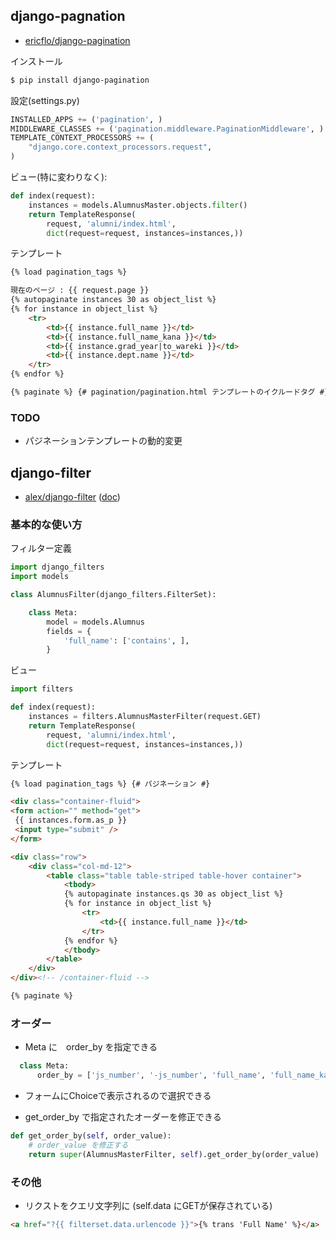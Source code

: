 ## django-pagnation

- [ericflo/django-pagination](https://github.com/ericflo/django-pagination)

インストール

~~~bash
$ pip install django-pagination
~~~

設定(settings.py)

~~~py
INSTALLED_APPS += ('pagination', )
MIDDLEWARE_CLASSES += ('pagination.middleware.PaginationMiddleware', )
TEMPLATE_CONTEXT_PROCESSORS += (
    "django.core.context_processors.request",
)
~~~

ビュー(特に変わりなく):

~~~py
def index(request):
    instances = models.AlumnusMaster.objects.filter()
    return TemplateResponse(
        request, 'alumni/index.html',
        dict(request=request, instances=instances,))   
~~~        


テンプレート

~~~~html
{% load pagination_tags %}

現在のページ : {{ request.page }}
{% autopaginate instances 30 as object_list %}
{% for instance in object_list %}
    <tr>
        <td>{{ instance.full_name }}</td>
        <td>{{ instance.full_name_kana }}</td>
        <td>{{ instance.grad_year|to_wareki }}</td>
        <td>{{ instance.dept.name }}</td>      
    </tr>
{% endfor %}

{% paginate %} {# pagination/pagination.html テンプレートのイクルードタグ #}
~~~~

### TODO

- パジネーションテンプレートの動的変更

## django-filter

- [alex/django-filter](https://github.com/alex/django-filter) ([doc](https://django-filter.readthedocs.org/en/latest/))

### 基本的な使い方

フィルター定義

~~~py
import django_filters                                                               
import models

class AlumnusFilter(django_filters.FilterSet):                                

    class Meta:                                                                     
        model = models.Alumnus
        fields = {                                                                  
            'full_name': ['contains', ],                                            
        }
~~~        

ビュー

~~~py
import filters

def index(request):                                                                 
    instances = filters.AlumnusMasterFilter(request.GET)                             
    return TemplateResponse(                                                        
        request, 'alumni/index.html',                                               
        dict(request=request, instances=instances,))  
~~~        

テンプレート

~~~html
{% load pagination_tags %} {# パジネーション #}

<div class="container-fluid">
<form action="" method="get">
 {{ instances.form.as_p }}
 <input type="submit" />
</form>

<div class="row">
    <div class="col-md-12">
        <table class="table table-striped table-hover container">
            <tbody>
            {% autopaginate instances.qs 30 as object_list %}
            {% for instance in object_list %}
                <tr>
                    <td>{{ instance.full_name }}</td>
                </tr>
            {% endfor %}
            </tbody>
        </table>
    </div>
</div><!-- /container-fluid -->

{% paginate %}
~~~

### オーダー

- Meta に　order_by を指定できる

~~~py
  class Meta:
      order_by = ['js_number', '-js_number', 'full_name', 'full_name_kana', ]
~~~

- フォームにChoiceで表示されるので選択できる

- get_order_by で指定されたオーダーを修正できる

~~~py
def get_order_by(self, order_value):                                            
    # order_value を修正する
    return super(AlumnusMasterFilter, self).get_order_by(order_value)
~~~

### その他

- リクストをクエリ文字列に (self.data にGETが保存されている)

~~~html
<a href="?{{ filterset.data.urlencode }}">{% trans 'Full Name' %}</a>
~~~
